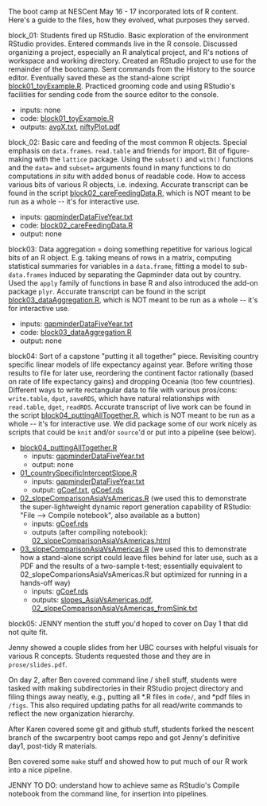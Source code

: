 The boot camp at NESCent May 16 - 17 incorporated lots of R content. Here's a guide to the files, how they evolved, what purposes they served.

block\_01: Students fired up RStudio. Basic exploration of the environment RStudio provides. Entered commands live in the R console. Discussed organizing a project, especially an R analytical project, and R's notions of workspace and working directory. Created an RStudio project to use for the remainder of the bootcamp. Sent commands from the History to the source editor. Eventually saved these as the stand-alone script [block01\_toyExample.R](https://github.com/jennybc/boot-camps/blob/2013-05-nescent/R/code/block01_toyExample.R). Practiced grooming code and using RStudio's facilities for sending code from the source editor to the console.
  * inputs: none
  * code: [block01\_toyExample.R](https://github.com/jennybc/boot-camps/blob/2013-05-nescent/R/code/block01_toyExample.R)
  * outputs: [avgX.txt](https://github.com/jennybc/boot-camps/blob/2013-05-nescent/R/results/avgX.txt), [niftyPlot.pdf](https://github.com/jennybc/boot-camps/blob/2013-05-nescent/R/figs/niftyPlot.pdf)
  
block\_02: Basic care and feeding of the most common R objects. Special emphasis on `data.frames`. `read.table` and friends for import. Bit of figure-making with the `lattice` package. Using the `subset()` and `with()` functions and the `data=` and `subset=` arguments found in many functions to do computations _in situ_ with added bonus of readable code. How to access various bits of various R objects, i.e. indexing. Accurate transcript can be found in the script [block02\_careFeedingData.R](https://github.com/jennybc/boot-camps/blob/2013-05-nescent/R/code/block02_careFeedingData.R), which is NOT meant to be run as a whole -- it's for interactive use.
  * inputs: [gapminderDataFiveYear.txt](https://github.com/jennybc/boot-camps/blob/2013-05-nescent/R/data/gapminderDataFiveYear.txt)
  * code: [block02\_careFeedingData.R](https://github.com/jennybc/boot-camps/blob/2013-05-nescent/R/code/block02_careFeedingData.R)
  * output: none
  
block03: Data aggregation = doing something repetitive for various logical bits of an R object. E.g. taking means of rows in a matrix, computing statistical summaries for variables in a `data.frame`, fitting a model to sub-`data.frames` induced by separating the Gapminder data out by country. Used the `apply` family of functions in base R and also introduced the add-on package `plyr`. Accurate transcript can be found in the script [block03\_dataAggregation.R](https://github.com/jennybc/boot-camps/blob/2013-05-nescent/R/code/block03_dataAggregation.R), which is NOT meant to be run as a whole -- it's for interactive use.
  * inputs: [gapminderDataFiveYear.txt](https://github.com/jennybc/boot-camps/blob/2013-05-nescent/R/data/gapminderDataFiveYear.txt)
  * code: [block03\_dataAggregation.R](https://github.com/jennybc/boot-camps/blob/2013-05-nescent/R/code/block03_dataAggregation.R)
  * output: none

block04: Sort of a capstone "putting it all together" piece. Revisiting country specific linear models of life expectancy against year. Before writing those results to file for later use, reordering the continent factor rationally (based on rate of life expectancy gains) and dropping Oceania (too few countries). Different ways to write rectangular data to file with various pros/cons: `write.table`, `dput`, `saveRDS`, which have natural relationships with `read.table`, `dget`, `readRDS`. Accurate transcript of live work can be found in the script [block04\_puttingAllTogether.R](https://github.com/jennybc/boot-camps/blob/2013-05-nescent/R/code/block04_puttingAllTogether.R), which is NOT meant to be run as a whole -- it's for interactive use. We did package some of our work nicely as scripts that could be `knit` and/or `source`'d or put into a pipeline (see below).
  * [block04\_puttingAllTogether.R](https://github.com/jennybc/boot-camps/blob/2013-05-nescent/R/code/block04_puttingAllTogether.R)
    - inputs: [gapminderDataFiveYear.txt](https://github.com/jennybc/boot-camps/blob/2013-05-nescent/R/data/gapminderDataFiveYear.txt)
    - output: none
  * [01\_countrySpecificInterceptSlope.R](https://github.com/jennybc/boot-camps/blob/2013-05-nescent/R/code/01_countrySpecificInterceptSlope.R)
    - inputs: [gapminderDataFiveYear.txt](https://github.com/jennybc/boot-camps/blob/2013-05-nescent/R/data/gapminderDataFiveYear.txt)
    - output: [gCoef.txt](https://github.com/jennybc/boot-camps/blob/2013-05-nescent/R/results/gCoef.txt), [gCoef.rds](https://github.com/jennybc/boot-camps/blob/2013-05-nescent/R/results/gCoef.rds)
  * [02\_slopeComparisonAsiaVsAmericas.R](https://github.com/jennybc/boot-camps/blob/2013-05-nescent/R/code/01_countrySpecificInterceptSlope.R) (we used this to demonstrate the super-lightweight dynamic report generation capability of RStudio: "File --> Compile notebook", also available as a button)
    - inputs: [gCoef.rds](https://github.com/jennybc/boot-camps/blob/2013-05-nescent/R/results/gCoef.rds)
    - outputs (after compiling notebook): [02_slopeComparisonAsiaVsAmericas.html](https://github.com/jennybc/boot-camps/blob/2013-05-nescent/R/prose/02_slopeComparisonAsiaVsAmericas.html)
  * [03\_slopeComparisonAsiaVsAmericas.R](https://github.com/jennybc/boot-camps/blob/2013-05-nescent/R/code/03_slopeComparisonAsiaVsAmericas.R) (we used this to demonstrate how a stand-alone script could leave files behind for later use, such as a PDF and the results of a two-sample t-test; essentially equivalent to 02\_slopeComparionsAsiaVsAmericas.R but optimized for running in a hands-off way)
      - inputs: [gCoef.rds](https://github.com/jennybc/boot-camps/blob/2013-05-nescent/R/results/gCoef.rds)
      - outputs: [slopes_AsiaVsAmericas.pdf](https://github.com/jennybc/boot-camps/blob/2013-05-nescent/R/figs/slopes_AsiaVsAmericas.pdf), [02_slopeComparisonAsiaVsAmericas_fromSink.txt](https://github.com/jennybc/boot-camps/blob/2013-05-nescent/R/prose/02_slopeComparisonAsiaVsAmericas_fromSink.txt)
      
block05: JENNY mention the stuff you'd hoped to cover on Day 1 that did not quite fit.

Jenny showed a couple slides from her UBC courses with helpful visuals for various R concepts. Students requested those and they are in `prose/slides.pdf`.

On day 2, after Ben covered command line / shell stuff, students were tasked with making subdirectories in their RStudio project directory and filing things away neatly, e.g., putting all *.R files in `code/`, and *pdf files in `/figs`. This also required updating paths for all read/write commands to reflect the new organization hierarchy.

After Karen covered some git and github stuff, students forked the nescent branch of the swcarpentry boot camps repo and got Jenny's definitive day1, post-tidy R materials.

Ben covered some `make` stuff and showed how to put much of our R work into a nice pipeline.

JENNY TO DO: understand how to achieve same as RStudio's Compile notebook from the command line, for insertion into pipelines.
